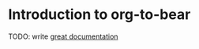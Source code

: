 # Introduction to org-to-bear

TODO: write [great documentation](http://jacobian.org/writing/what-to-write/)
